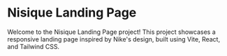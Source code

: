 # Nisique Landing Page

Welcome to the Nisique Landing Page project! This project showcases a responsive landing page inspired by Nike's design, built using Vite, React, and Tailwind CSS.
